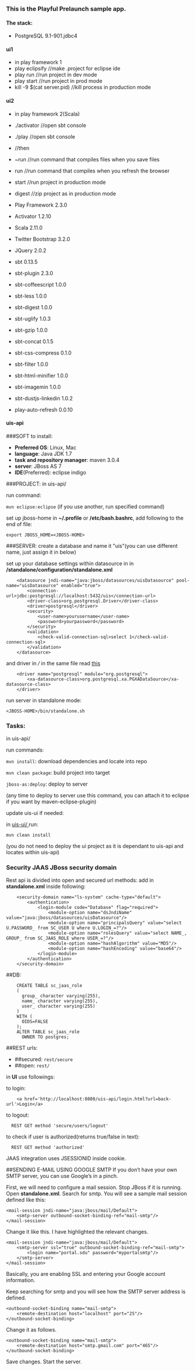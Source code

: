 ### This is the Playful Prelaunch sample app.

#### The stack:
- PostgreSQL 9.1-901.jdbc4

#### ui1
- in play framework 1
- play eclipsify //make .project for eclipse ide
- play run //run project in dev mode
- play start //run project in prod mode
- kill -9 $(cat server.pid) //kill process in production mode

#### ui2
- in play framework 2(Scala)
- ./activator //open sbt console
- ./play //open sbt console
- //then
- ~run //run command that compiles files when you save files
- run //run command that compiles when you refresh the browser
- start //run project in production mode
- digest //zip project as in production mode

- Play Framework 2.3.0
- Activator 1.2.10
- Scala 2.11.0
- Twitter Bootstrap 3.2.0
- JQuery 2.0.2
- sbt 0.13.5
- sbt-plugin 2.3.0
- sbt-coffeescript 1.0.0
- sbt-less 1.0.0
- sbt-digest 1.0.0
- sbt-uglify 1.0.3
- sbt-gzip 1.0.0
- sbt-concat 0.1.5
- sbt-css-compress 0.1.0
- sbt-filter 1.0.0
- sbt-html-minifier 1.0.0
- sbt-imagemin 1.0.0
- sbt-dustjs-linkedin 1.0.2
- play-auto-refresh 0.0.10


#### uis-api
###SOFT to install:
 - __Preferred OS__: Linux, Mac
 - __language__: Java JDK 1.7
 - __task and repository manager__: maven 3.0.4
 - __server__: JBoss AS 7
 - __IDE__(Preferred): eclipse indigo


###PROJECT:
in uis-api/

run command:

 `mvn eclipse:eclipse` (if you use another, run specified command)


set up jboss-home in __~/.profile__ or __/etc/bash.bashrc__, add following to the end of file:
~~~~
export JBOSS_HOME=<JBOSS-HOME>
~~~~


###SERVER:
create a database and name it "uis"(you can use different name, just assign it in _<connection-url>_ below)

set up your database settings within datasource in _<datasources>_ in ___<JBOSS-HOME>_/standalone/configuration/standalone.xml__
~~~~
    <datasource jndi-name="java:jboss/datasources/uisDatasource" pool-name="uisDatasource" enabled="true">
        <connection-url>jdbc:postgresql://localhost:5432/uis</connection-url>
        <driver-class>org.postgresql.Driver</driver-class>
        <driver>postgresql</driver>
        <security>
            <user-name>yourusername</user-name>
            <password>yourpassword</password>
        </security>
        <validation>
            <check-valid-connection-sql>select 1</check-valid-connection-sql>
        </validation>
    </datasource>
~~~~


and driver in _<datasources>/<drivers>_ in the same file read [ this ](https://developer.jboss.org/blogs/amartin-blog/2012/02/08/how-to-set-up-a-postgresql-jdbc-driver-on-jboss-7)

~~~~
    <driver name="postgresql" module="org.postgresql">
        <xa-datasource-class>org.postgresql.xa.PGXADataSource</xa-datasource-class>
    </driver>
~~~~

run server in standalone mode:

`<JBOSS-HOME>/bin/standalone.sh`


### Tasks:
in uis-api/

run commands:

`mvn install`: download dependencies and locate into repo

`mvn clean package`: build project into target

`jboss-as:deploy`: deploy to server

(any time to deploy to server use this command, you can attach it to eclipse if you want by maven-eclipse-plugin)

update uis-ui if needed:

in [ uis-ui/ ](https://bitbucket.org/ZhSulta/ui) run:

`mvn clean install`

(you do not need to deploy the ui project as it is dependant to uis-api and locates within uis-api)


### Security JAAS JBoss security domain
Rest api is divided into open and secured url methods:
add in __standalone.xml__ inside _<security-domains>_ following:
~~~~
    <security-domain name="ls-system" cache-type="default">
        <authentication>
            <login-module code="Database" flag="required">
                <module-option name="dsJndiName" value="java:jboss/datasources/uisDatasource"/>
                <module-option name="principalsQuery" value="select U.PASSWORD_ from SC_USER U where U.LOGIN_=?"/>
                <module-option name="rolesQuery" value="select NAME_, GROUP_ from SC_JAAS_ROLE where USER_=?"/>
                <module-option name="hashAlgorithm" value="MD5"/>
                <module-option name="hashEncoding" value="base64"/> 
            </login-module>
        </authentication>
    </security-domain>
~~~~

##DB:
~~~~
    CREATE TABLE sc_jaas_role
	(
	  group_ character varying(255),
	  name_ character varying(255),
	  user_ character varying(255)
	)
	WITH (
	  OIDS=FALSE
	);
	ALTER TABLE sc_jaas_role
	  OWNER TO postgres;
~~~~


##REST urls:
 - ##secured: `rest/secure`
 - ##open: `rest/`

in __UI__ use followings:
 
 to login:
~~~~
    <a href='http://localhost:8080/uis-api/login.html?url=back-url'>Login</a>
~~~~

 to logout:
~~~~
  REST GET method 'secure/users/logout'
~~~~

 to check if user is authorized(returns true/false in text):
~~~~
  REST GET method 'authorized'
~~~~

JAAS integration uses JSESSIONID inside cookie.


##SENDING E-MAIL USING GOOGLE SMTP
If you don’t have your own SMTP server, you can use Google’s in a pinch.

First, we will need to configure a mail session.
Stop JBoss if it is running.
Open __standalone.xml__. Search for smtp. You will see a sample mail session defined like this:
~~~~
<mail-session jndi-name="java:jboss/mail/Default">
	<smtp-server outbound-socket-binding-ref="mail-smtp"/>
</mail-session>
~~~~
Change it like this. I have highlighted the relevant changes.

~~~~
<mail-session jndi-name="java:jboss/mail/Default">
 	<smtp-server ssl="true" outbound-socket-binding-ref="mail-smtp">
    	<login name="portal.sdu" password="myportalsmtp"/>
	</smtp-server>
</mail-session>
~~~~
Basically, you are enabling SSL and entering your Google account information.

Keep searching for smtp and you will see how the SMTP server address is defined.

~~~~
<outbound-socket-binding name="mail-smtp">
	<remote-destination host="localhost" port="25"/>
</outbound-socket-binding>
~~~~
Change it as follows.

~~~~
<outbound-socket-binding name="mail-smtp">
	<remote-destination host="smtp.gmail.com" port="465"/>
</outbound-socket-binding>
~~~~

Save changes. Start the server.
